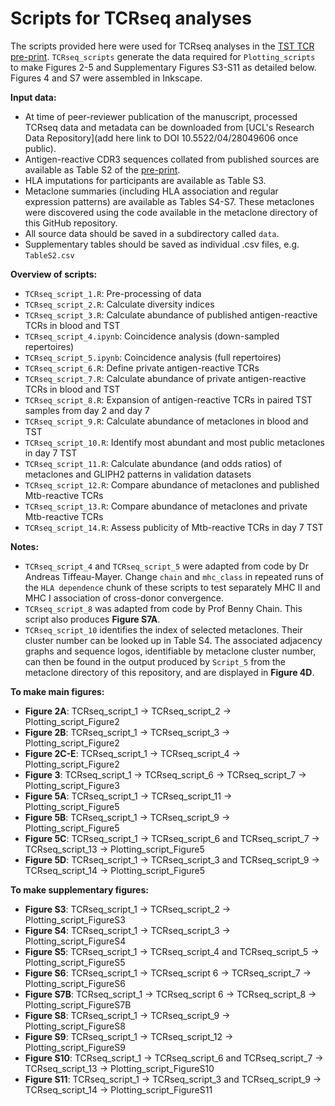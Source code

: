 # Scripts for TCRseq analyses

The scripts provided here were used for TCRseq analyses in the [TST TCR pre-print](https://www.biorxiv.org/content/10.1101/2025.04.12.648537v1). `TCRseq_scripts` generate the data required for `Plotting_scripts` to make Figures 2-5 and Supplementary Figures S3-S11 as detailed below. Figures 4 and S7 were assembled in Inkscape.

**Input data:**
* At time of peer-reviewer publication of the manuscript, processed TCRseq data and metadata can be downloaded from [UCL's Research Data Repository](add here link to DOI 10.5522/04/28049606 once public).
* Antigen-reactive CDR3 sequences collated from published sources are available as Table S2 of the [pre-print](https://www.biorxiv.org/content/10.1101/2025.04.12.648537v1).
* HLA imputations for participants are available as Table S3.
* Metaclone summaries (including HLA association and regular expression patterns) are available as Tables S4-S7. These metaclones were discovered using the code available in the metaclone directory of this GitHub repository.
* All source data should be saved in a subdirectory called `data`.
* Supplementary tables should be saved as individual .csv files, e.g. `TableS2.csv`

**Overview of scripts:**
* `TCRseq_script_1.R`: Pre-processing of data
* `TCRseq_script_2.R`: Calculate diversity indices
* `TCRseq_script_3.R`: Calculate abundance of published antigen-reactive TCRs in blood and TST
* `TCRseq_script_4.ipynb`: Coincidence analysis (down-sampled repertoires)
* `TCRseq_script_5.ipynb`: Coincidence analysis (full repertoires)
* `TCRseq_script_6.R`: Define private antigen-reactive TCRs
* `TCRseq_script_7.R`: Calculate abundance of private antigen-reactive TCRs in blood and TST
* `TCRseq_script_8.R`: Expansion of antigen-reactive TCRs in paired TST samples from day 2 and day 7
* `TCRseq_script_9.R`: Calculate abundance of metaclones in blood and TST 
* `TCRseq_script_10.R`: Identify most abundant and most public metaclones in day 7 TST
* `TCRseq_script_11.R`: Calculate abundance (and odds ratios) of metaclones and GLIPH2 patterns in validation datasets
* `TCRseq_script_12.R`: Compare abundance of metaclones and published Mtb-reactive TCRs
* `TCRseq_script_13.R`: Compare abundance of metaclones and private Mtb-reactive TCRs
* `TCRseq_script_14.R`: Assess publicity of Mtb-reactive TCRs in day 7 TST

**Notes:**
* `TCRseq_script_4` and `TCRseq_script_5` were adapted from code by Dr Andreas Tiffeau-Mayer. Change `chain` and `mhc_class` in repeated runs of the `HLA dependence` chunk of these scripts to test separately MHC II and MHC I association of cross-donor convergence.
* `TCRseq_script_8` was adapted from code by Prof Benny Chain. This script also produces **Figure S7A**.
* `TCRseq_script_10` identifies the index of selected metaclones. Their cluster number can be looked up in Table S4. The associated adjacency graphs and sequence logos, identifiable by metaclone cluster number, can then be found in the output produced by `Script_5` from the metaclone directory of this repository, and are displayed in **Figure 4D**.

**To make main figures:**
* **Figure 2A**: TCRseq_script_1 &rarr; TCRseq_script_2 &rarr; Plotting_script_Figure2
* **Figure 2B**: TCRseq_script_1 &rarr; TCRseq_script_3 &rarr; Plotting_script_Figure2
* **Figure 2C-E**: TCRseq_script_1 &rarr; TCRseq_script_4 &rarr; Plotting_script_Figure2
* **Figure 3**: TCRseq_script_1 &rarr; TCRseq_script_6 &rarr; TCRseq_script_7 &rarr; Plotting_script_Figure3
* **Figure 5A**: TCRseq_script_1 &rarr; TCRseq_script_11 &rarr; Plotting_script_Figure5
* **Figure 5B**: TCRseq_script_1 &rarr; TCRseq_script_9 &rarr; Plotting_script_Figure5 
* **Figure 5C**: TCRseq_script_1 &rarr; TCRseq_script_6 and TCRseq_script_7 &rarr; TCRseq_script_13 &rarr; Plotting_script_Figure5
* **Figure 5D**: TCRseq_script_1 &rarr; TCRseq_script_3 and TCRseq_script_9 &rarr; TCRseq_script_14 &rarr; Plotting_script_Figure5

**To make supplementary figures:**
* **Figure S3**: TCRseq_script_1 &rarr; TCRseq_script_2 &rarr; Plotting_script_FigureS3
* **Figure S4**: TCRseq_script_1 &rarr; TCRseq_script_3 &rarr; Plotting_script_FigureS4
* **Figure S5**: TCRseq_script_1 &rarr; TCRseq_script_4 and TCRseq_script_5 &rarr; Plotting_script_FigureS5
* **Figure S6**: TCRseq_script_1 &rarr; TCRseq_script 6 &rarr; TCRseq_script_7 &rarr; Plotting_script_FigureS6
* **Figure S7B**: TCRseq_script_1 &rarr; TCRseq_script 6 &rarr; TCRseq_script_8 &rarr; Plotting_script_FigureS7B
* **Figure S8**: TCRseq_script_1 &rarr; TCRseq_script_9 &rarr; Plotting_script_FigureS8 
* **Figure S9**: TCRseq_script_1 &rarr; TCRseq_script_12 &rarr; Plotting_script_FigureS9
* **Figure S10**: TCRseq_script_1 &rarr; TCRseq_script_6 and TCRseq_script_7 &rarr; TCRseq_script_13 &rarr; Plotting_script_FigureS10
* **Figure S11**: TCRseq_script_1 &rarr; TCRseq_script_3 and TCRseq_script_9 &rarr; TCRseq_script_14 &rarr; Plotting_script_FigureS11
